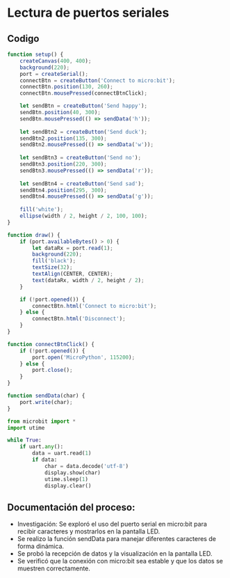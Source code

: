 # Lectura de puertos seriales

## Codigo

``` js
function setup() {
    createCanvas(400, 400);
    background(220);
    port = createSerial();
    connectBtn = createButton('Connect to micro:bit');
    connectBtn.position(130, 260);
    connectBtn.mousePressed(connectBtnClick);

    let sendBtn = createButton('Send happy');
    sendBtn.position(40, 300);
    sendBtn.mousePressed(() => sendData('h'));
    
    let sendBtn2 = createButton('Send duck');
    sendBtn2.position(135, 300);
    sendBtn2.mousePressed(() => sendData('w'));
    
    let sendBtn3 = createButton('Send no');
    sendBtn3.position(220, 300);
    sendBtn3.mousePressed(() => sendData('r'));
    
    let sendBtn4 = createButton('Send sad');
    sendBtn4.position(295, 300);
    sendBtn4.mousePressed(() => sendData('g'));
    
    fill('white');
    ellipse(width / 2, height / 2, 100, 100);
}

function draw() {
    if (port.availableBytes() > 0) {
        let dataRx = port.read(1);
        background(220);
        fill('black');
        textSize(32);
        textAlign(CENTER, CENTER);
        text(dataRx, width / 2, height / 2);
    }

    if (!port.opened()) {
        connectBtn.html('Connect to micro:bit');
    } else {
        connectBtn.html('Disconnect');
    }
}

function connectBtnClick() {
    if (!port.opened()) {
        port.open('MicroPython', 115200);
    } else {
        port.close();
    }
}

function sendData(char) {
    port.write(char);
}

```

``` py
from microbit import *
import utime

while True:
    if uart.any(): 
        data = uart.read(1) 
        if data:
            char = data.decode('utf-8')  
            display.show(char)  
            utime.sleep(1)
            display.clear()  
```

 ## Documentación del proceso:
  
 * Investigación: Se exploró el uso del puerto serial en micro:bit para recibir caracteres y mostrarlos en la pantalla LED.
 * Se realizo la función sendData para manejar diferentes caracteres de forma dinámica.
 * Se probó la recepción de datos y la visualización en la pantalla LED.
 * Se verificó que la conexión con micro:bit sea estable y que los datos se muestren correctamente.
 
